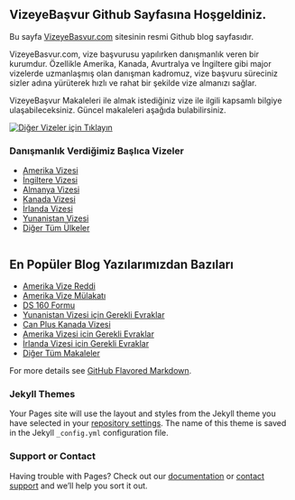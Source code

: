 ## VizeyeBaşvur Github Sayfasına Hoşgeldiniz.
Bu sayfa [VizeyeBasvur.com](https://vizeyebasvur.com) sitesinin resmi Github blog sayfasıdır.

VizeyeBasvur.com, vize başvurusu yapılırken danışmanlık veren bir kurumdur. Özellikle Amerika, Kanada, Avurtralya ve İngiltere gibi major vizelerde uzmanlaşmış olan danışman kadromuz, vize başvuru süreciniz sizler adına yürüterek hızlı ve rahat bir şekilde vize almanızı sağlar.

VizeyeBaşvur Makaleleri ile almak istediğiniz vize ile ilgili kapsamlı bilgiye ulaşabileceksiniz. Güncel makaleleri aşağıda bulabilirsiniz.



[![Diğer Vizeler için Tıklayın](https://www.vizeyebasvur.com/wp-content/uploads/2016/03/Vizeye-Ba%C5%9Fvur.png)](https://vizeyebasvur.com) 



### Danışmanlık Verdiğimiz Başlıca Vizeler

- [Amerika Vizesi](https://vizeyebasvur.com/Amerika-vizesi)
- [İngiltere Vizesi](https://vizeyebasvur.com/ingiltere-vizesi)
- [Almanya Vizesi](https://vizeyebasvur.com/almanya-vizesi)
- [Kanada Vizesi](https://vizeyebasvur.com/Kanada-vizesi)
- [İrlanda Vizesi](https://vizeyebasvur.com/irlanda-vizesi)
- [Yunanistan Vizesi](https://vizeyebasvur.com/Yunanistan-vizesi)
- [Diğer Tüm Ülkeler](https://www.vizeyebasvur.com/tum-vizeler/)

```markdown
```
## En Popüler Blog Yazılarımızdan Bazıları

- [Amerika Vize Reddi](https://www.vizeyebasvur.com/amerika-vize-reddi/)
- [Amerika Vize Mülakatı](https://www.vizeyebasvur.com/amerika-vize-mulakati/)
- [DS 160 Formu](https://www.vizeyebasvur.com/ds-160-formu/)
- [Yunanistan Vizesi için Gerekli Evraklar](https://vizeyebasvur.com/yunanistan-vizesi-icin-gerekli-evraklar)
- [Can Plus Kanada Vizesi](https://www.vizeyebasvur.com/can-plus-kanada-vizesi/)
- [Amerika Vizesi icin Gerekli Evraklar](https://vizeyebasvur.com/Amerika-vizesi-icin-gerekli-evraklar)
- [İrlanda Vizesi icin Gerekli Evraklar](https://vizeyebasvur.com/irlanda-vizesi-icin-gerekli-evraklar)
- [Diğer Tüm Makaleler](https://www.vizeyebasvur.com/blog/)



For more details see [GitHub Flavored Markdown](https://guides.github.com/features/mastering-markdown/).

### Jekyll Themes

Your Pages site will use the layout and styles from the Jekyll theme you have selected in your [repository settings](https://github.com/VizeyeBasvur/vizeyebasvur.github.io/settings). The name of this theme is saved in the Jekyll `_config.yml` configuration file.

### Support or Contact

Having trouble with Pages? Check out our [documentation](https://help.github.com/categories/github-pages-basics/) or [contact support](https://github.com/contact) and we’ll help you sort it out.
